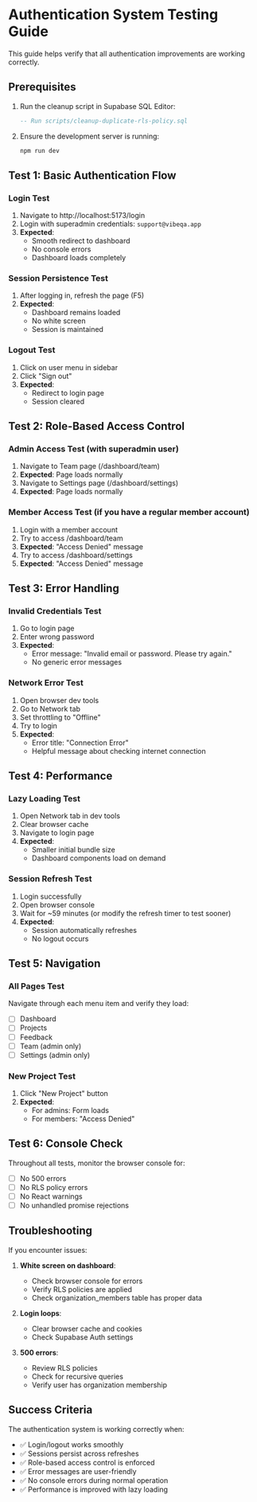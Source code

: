 # Authentication System Testing Guide

This guide helps verify that all authentication improvements are working correctly.

## Prerequisites

1. Run the cleanup script in Supabase SQL Editor:
   ```sql
   -- Run scripts/cleanup-duplicate-rls-policy.sql
   ```

2. Ensure the development server is running:
   ```bash
   npm run dev
   ```

## Test 1: Basic Authentication Flow

### Login Test
1. Navigate to http://localhost:5173/login
2. Login with superadmin credentials: `support@vibeqa.app`
3. **Expected**: 
   - Smooth redirect to dashboard
   - No console errors
   - Dashboard loads completely

### Session Persistence Test
1. After logging in, refresh the page (F5)
2. **Expected**:
   - Dashboard remains loaded
   - No white screen
   - Session is maintained

### Logout Test
1. Click on user menu in sidebar
2. Click "Sign out"
3. **Expected**:
   - Redirect to login page
   - Session cleared

## Test 2: Role-Based Access Control

### Admin Access Test (with superadmin user)
1. Navigate to Team page (/dashboard/team)
2. **Expected**: Page loads normally
3. Navigate to Settings page (/dashboard/settings)
4. **Expected**: Page loads normally

### Member Access Test (if you have a regular member account)
1. Login with a member account
2. Try to access /dashboard/team
3. **Expected**: "Access Denied" message
4. Try to access /dashboard/settings
5. **Expected**: "Access Denied" message

## Test 3: Error Handling

### Invalid Credentials Test
1. Go to login page
2. Enter wrong password
3. **Expected**: 
   - Error message: "Invalid email or password. Please try again."
   - No generic error messages

### Network Error Test
1. Open browser dev tools
2. Go to Network tab
3. Set throttling to "Offline"
4. Try to login
5. **Expected**:
   - Error title: "Connection Error"
   - Helpful message about checking internet connection

## Test 4: Performance

### Lazy Loading Test
1. Open Network tab in dev tools
2. Clear browser cache
3. Navigate to login page
4. **Expected**: 
   - Smaller initial bundle size
   - Dashboard components load on demand

### Session Refresh Test
1. Login successfully
2. Open browser console
3. Wait for ~59 minutes (or modify the refresh timer to test sooner)
4. **Expected**:
   - Session automatically refreshes
   - No logout occurs

## Test 5: Navigation

### All Pages Test
Navigate through each menu item and verify they load:
- [ ] Dashboard
- [ ] Projects
- [ ] Feedback
- [ ] Team (admin only)
- [ ] Settings (admin only)

### New Project Test
1. Click "New Project" button
2. **Expected**: 
   - For admins: Form loads
   - For members: "Access Denied"

## Test 6: Console Check

Throughout all tests, monitor the browser console for:
- [ ] No 500 errors
- [ ] No RLS policy errors
- [ ] No React warnings
- [ ] No unhandled promise rejections

## Troubleshooting

If you encounter issues:

1. **White screen on dashboard**:
   - Check browser console for errors
   - Verify RLS policies are applied
   - Check organization_members table has proper data

2. **Login loops**:
   - Clear browser cache and cookies
   - Check Supabase Auth settings

3. **500 errors**:
   - Review RLS policies
   - Check for recursive queries
   - Verify user has organization membership

## Success Criteria

The authentication system is working correctly when:
- ✅ Login/logout works smoothly
- ✅ Sessions persist across refreshes
- ✅ Role-based access control is enforced
- ✅ Error messages are user-friendly
- ✅ No console errors during normal operation
- ✅ Performance is improved with lazy loading